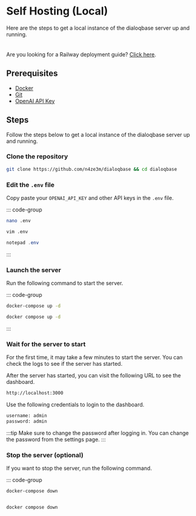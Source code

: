 # Self Hosting (Local)

Here are the steps to get a local instance of the dialoqbase server up and running.

<div class="tip custom-block" style="padding-top: 8px">

Are you looking for a Railway deployment guide? [Click here](/guide/self-hosting-railway).

</div>


## Prerequisites

* [Docker](https://docs.docker.com/get-docker/)
* [Git](https://git-scm.com/downloads)
* [OpenAI API Key](https://platform.openai.com/account/api-keys)


## Steps

Follow the steps below to get a local instance of the dialoqbase server up and running.


### Clone the repository

```sh [git]
git clone https://github.com/n4ze3m/dialoqbase && cd dialoqbase
```

### Edit the `.env` file

Copy paste your `OPENAI_API_KEY` and other API keys in the `.env` file.

::: code-group

```sh [linux (nano)]
nano .env
```

```sh [linux (vim)]
vim .env
```

```powershell [windows (notepad)]
notepad .env
```
:::


### Launch the server

Run the following command to start the server.

::: code-group

```sh [docker-compose]
docker-compose up -d
```

```sh [docker compose]  
docker compose up -d
```
:::

### Wait for the server to start

For the first time, it may take a few minutes to start the server. You can check the logs to see if the server has started.

After the server has started, you can visit the following URL to see the dashboard.


```sh [dashboard]
http://localhost:3000
```

Use the following credentials to login to the dashboard.

```sh [credentials]
username: admin
password: admin
```

:::tip
Make sure to change the password after logging in. You can change the password from the settings page.
:::



### Stop the server (optional)

If you want to stop the server, run the following command.

::: code-group

```sh [docker-compose]
docker-compose down
```

```sh [docker compose]

docker compose down
```
